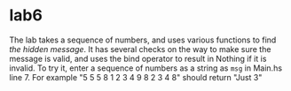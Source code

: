 # lab6

The lab takes a sequence of numbers, and uses various functions to find _the hidden message_.
It has several checks on the way to make sure the message is valid, and uses the bind operator to result in Nothing if it is invalid.
To try it, enter a sequence of numbers as a string as `msg` in Main.hs line 7. For example "5 5 5 8 1 2 3 4 9 8 2 3 4 8" should return "Just 3"
